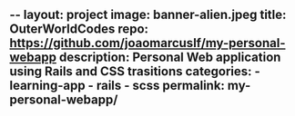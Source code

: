 --
layout: project
image: banner-alien.jpeg
title: OuterWorldCodes
repo: https://github.com/joaomarcuslf/my-personal-webapp
description: Personal Web application using Rails and CSS trasitions
categories:
    - learning-app
    - rails
    - scss
permalink: my-personal-webapp/
---
